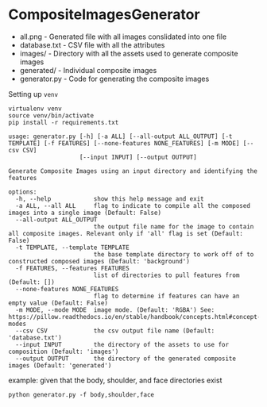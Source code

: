 # CompositeImagesGenerator

- all.png - Generated file with all images conslidated into one file
- database.txt - CSV file with all the attributes
- images/ - Directory with all the assets used to generate composite images
- generated/ - Individual composite images
- generator.py - Code for generating the composite images

Setting up `venv`
```
virtualenv venv
source venv/bin/activate
pip install -r requirements.txt
```

```
usage: generator.py [-h] [-a ALL] [--all-output ALL_OUTPUT] [-t TEMPLATE] [-f FEATURES] [--none-features NONE_FEATURES] [-m MODE] [--csv CSV]
                    [--input INPUT] [--output OUTPUT]

Generate Composite Images using an input directory and identifying the features

options:
  -h, --help            show this help message and exit
  -a ALL, --all ALL     flag to indicate to compile all the composed images into a single image (Default: False)
  --all-output ALL_OUTPUT
                        the output file name for the image to contain all composite images. Relevant only if 'all' flag is set (Default: False)
  -t TEMPLATE, --template TEMPLATE
                        the base template directory to work off of to constructed composed images (Default: 'background')
  -f FEATURES, --features FEATURES
                        list of directories to pull features from (Default: [])
  --none-features NONE_FEATURES
                        flag to determine if features can have an empty value (Default: False)
  -m MODE, --mode MODE  image mode. (Default: 'RGBA') See: https://pillow.readthedocs.io/en/stable/handbook/concepts.html#concept-modes
  --csv CSV             the csv output file name (Default: 'database.txt')
  --input INPUT         the directory of the assets to use for composition (Default: 'images')
  --output OUTPUT       the directory of the generated composite images (Default: 'generated')
```

example:
given that the body, shoulder, and face directories exist
```
python generator.py -f body,shoulder,face
```
